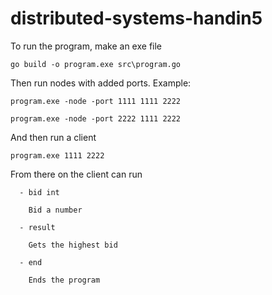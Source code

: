 # distributed-systems-handin5

To run the program, make an exe file

```go build -o program.exe src\program.go```

Then run nodes with added ports. Example:

```program.exe -node -port 1111 1111 2222```

```program.exe -node -port 2222 1111 2222```


And then run a client

```program.exe 1111 2222```

From there on the client can run 
```
  - bid int

    Bid a number

  - result

    Gets the highest bid

  - end

    Ends the program

```
